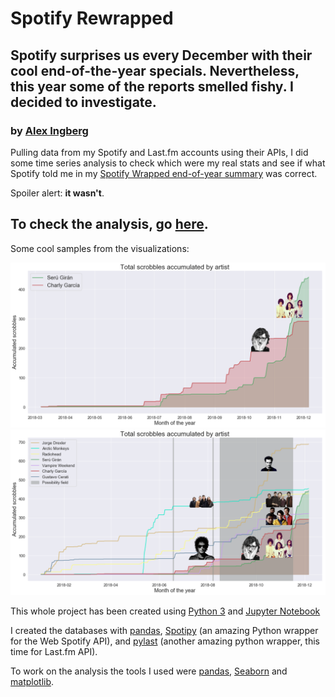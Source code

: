 # Spotify Rewrapped
## Spotify surprises us every December with their cool end-of-the-year specials. Nevertheless, this year some of the reports smelled fishy. I decided to investigate.

### by [Alex Ingberg](https://www.linkedin.com/in/alexingberg/)



Pulling data from my Spotify and Last.fm accounts using their APIs, I did some time series analysis to check which were my real stats and see if what Spotify told me in my [Spotify Wrapped end-of-year summary](https://spotifywrapped.com/) was correct.

Spoiler alert: __it wasn't__.

## To check the analysis, go [here](wrapped.ipynb).

<!-- To see the Medium article published in Towards Data Science, go [here](https://towardsdatascience.com/data-data-1fedfac91c79)-->

Some cool samples from the visualizations:

![Seru y Charly](img/charly_seru.png)
![Artists](img/artists.png)


This whole project has been created using [Python 3](https://www.python.org/downloads/) and [Jupyter Notebook](http://jupyter.org/)

I created the databases with [pandas](https://pandas.pydata.org/), [Spotipy](https://spotipy.readthedocs.io/en/latest/) (an amazing Python wrapper for the Web Spotify API), and [pylast](https://github.com/pylast/pylast) (another amazing python wrapper, this time for Last.fm API).

To work on the analysis the tools I used were [pandas](https://pandas.pydata.org/), [Seaborn](https://seaborn.pydata.org/) and  [matplotlib](https://matplotlib.org/).

